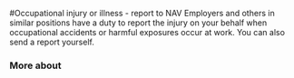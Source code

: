 #Occupational injury or illness - report to NAV
Employers and others in similar positions have a duty to report the injury on your behalf when occupational accidents or harmful exposures occur at work. You can also send a report yourself.
### More about

  